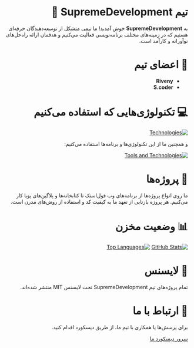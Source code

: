<div dir="rtl">
  <h1>تیم SupremeDevelopment 🚀</h1>
  <p>به <strong>SupremeDevelopment</strong> خوش آمدید! ما تیمی متشکل از توسعه‌دهندگان حرفه‌ای هستیم که در زمینه‌های مختلف برنامه‌نویسی فعالیت می‌کنیم و هدفمان ارائه راه‌حل‌های نوآورانه و کارآمد است.</p>

  <h1>👥 اعضای تیم</h1>
  <ul>
    <li><strong>Riveny</strong></li>
    <li><strong>S.coder</strong></li>
  </ul>

  <h1>💻 تکنولوژی‌هایی که استفاده می‌کنیم</h1>
  <a href="#."><img src="https://skillicons.dev/icons?i=typescript,javascript,php,java,python,html,css,minecraft" alt="Technologies"></a>
  
  <p>و همچنین ما از این تکنولوژی‌ها و برنامه‌ها استفاده می‌کنیم:</p>
  <a href="#."><img src="https://skillicons.dev/icons?i=discord,github,vscode,visualstudio,intellijidea,webstorm,phpstorm" alt="Tools and Technologies"></a>

  <h1>🚀 پروژه‌ها</h1>
  <p>ما روی انواع پروژه‌ها از برنامه‌های وب فول‌استک تا کتابخانه‌ها و پلاگین‌های پویا کار می‌کنیم. هر پروژه بازتابی از تعهد ما به کیفیت کد و استفاده از روش‌های مدرن است.</p>

  <h1>📊 وضعیت مخزن</h1>
  <a href="#."><img src="https://github-readme-stats.vercel.app/api?username=SupremeDevelopment&show_icons=true&include_all_commits=true&theme=buefy&hide_border=true" alt="GitHub Stats"></a>
  <a href="#."><img src="https://github-readme-stats.vercel.app/api/top-langs/?username=SupremeDevelopment&layout=compact&theme=buefy&hide_border=true" alt="Top Languages"></a>
  
  <h1>📄 لایسنس</h1>
  <p>تمام پروژه‌های تیم SupremeDevelopment تحت لایسنس MIT منتشر شده‌اند.</p>

  <h1>🤝 ارتباط با ما</h1>
  <p>برای پرسش‌ها یا همکاری با تیم ما، از طریق دیسکورد اقدام کنید.</p>
  <p><a href="https://discord.gg/Bz6QrassgH">سرور دیسکورد ما</a></p>
</div>
